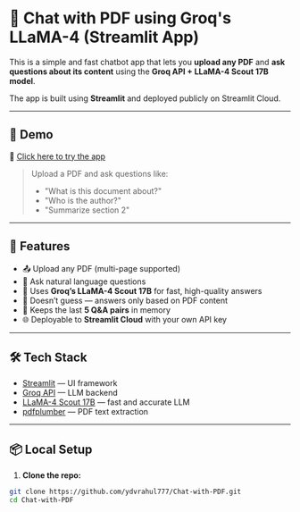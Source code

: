 # 📄 Chat with PDF using Groq's LLaMA-4 (Streamlit App)

This is a simple and fast chatbot app that lets you **upload any PDF** and **ask questions about its content** using the **Groq API + LLaMA-4 Scout 17B model**.

The app is built using **Streamlit** and deployed publicly on Streamlit Cloud.

---

## 🚀 Demo

🔗 [Click here to try the app](https://your-deployment-url.streamlit.app)

> Upload a PDF and ask questions like:
> - "What is this document about?"
> - "Who is the author?"
> - "Summarize section 2"

---

## 🧠 Features

- 📤 Upload any PDF (multi-page supported)
- 💬 Ask natural language questions
- 🦙 Uses **Groq’s LLaMA-4 Scout 17B** for fast, high-quality answers
- 🔐 Doesn’t guess — answers only based on PDF content
- 💬 Keeps the last **5 Q&A pairs** in memory
- 🌐 Deployable to **Streamlit Cloud** with your own API key

---

## 🛠️ Tech Stack

- [Streamlit](https://streamlit.io/) — UI framework
- [Groq API](https://console.groq.com/) — LLM backend
- [LLaMA-4 Scout 17B](https://groq.com) — fast and accurate LLM
- [pdfplumber](https://github.com/jsvine/pdfplumber) — PDF text extraction

---

## 📦 Local Setup

1. **Clone the repo:**

```bash
git clone https://github.com/ydvrahul777/Chat-with-PDF.git
cd Chat-with-PDF
